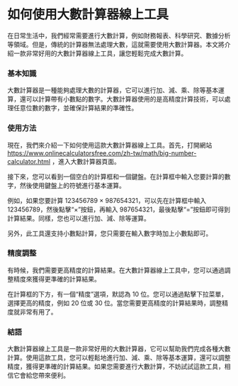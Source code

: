 如何使用大數計算器線上工具
=============

在日常生活中，我們經常需要進行大數計算，例如財務報表、科學研究、數據分析等領域。但是，傳統的計算器無法處理大數，這就需要使用大數計算器。本文將介紹一款非常好用的大數計算器線上工具，讓您輕鬆完成大數計算。

### 基本知識

大數計算器是一種能夠處理大數的計算器，它可以進行加、減、乘、除等基本運算，還可以計算帶有小數點的數字。大數計算器使用的是高精度計算技術，可以處理任意位數的數字，並確保計算結果的準確性。

### 使用方法

現在，我們來介紹一下如何使用這款大數計算器線上工具。首先，打開網站 <https://www.onlinecalculatorsfree.com/zh-tw/math/big-number-calculator.html> ，進入大數計算器頁面。

接下來，您可以看到一個空白的計算框和一個鍵盤。在計算框中輸入您要計算的數字，然後使用鍵盤上的符號進行基本運算。

例如，如果您要計算 123456789 × 987654321，可以先在計算框中輸入 123456789，然後點擊“×”按鈕，再輸入 987654321，最後點擊“=”按鈕即可得到計算結果。同樣，您也可以進行加、減、除等運算。

另外，此工具還支持小數點計算，您只需要在輸入數字時加上小數點即可。

### 精度調整

有時候，我們需要更高精度的計算結果。在大數計算器線上工具中，您可以通過調整精度來獲得更準確的計算結果。

在計算框的下方，有一個“精度”選項，默認為 10 位。您可以通過點擊下拉菜單，選擇更高的精度，例如 20 位或 30 位。當您需要更高精度的計算結果時，調整精度就非常有用了。

### 結語

大數計算器線上工具是一款非常好用的大數計算器，它可以幫助我們完成各種大數計算。使用這款工具，您可以輕鬆地進行加、減、乘、除等基本運算，還可以調整精度，獲得更準確的計算結果。如果您需要進行大數計算，不妨試試這款工具，相信它會給您帶來便利。